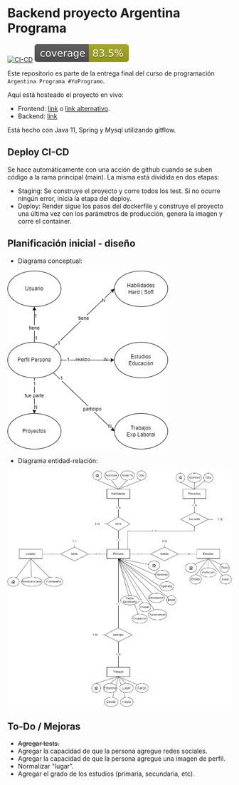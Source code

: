 # Backend proyecto Argentina Programa

[![CI-CD](https://github.com/JereCalvet/BackendProyectoArgProg/actions/workflows/cicd.yml/badge.svg?branch=main)](https://github.com/JereCalvet/BackendProyectoArgProg/actions/workflows/cicd.yml)
[![Coverage](.github/badges/jacoco.svg)](https://github.com/JereCalvet/BackendProyectoArgProg/actions/workflows/cicd.yml)

Este repositorio es parte de la entrega final del curso de programación `Argentina Programa #YoProgramo`.

Aquí está hosteado el proyecto en vivo:

* Frontend: [link](https://portfolio-e8aa4.web.app/) o [link alternativo](https://portfolio-e8aa4.firebaseapp.com/).
* Backend: [link](https://backendproyectoargprog.onrender.com)

Está hecho con Java 11, Spring y Mysql utilizando gitflow.

## Deploy CI-CD

Se hace automáticamente con una acción de github cuando se suben código a la rama principal (main).
La misma está dividida en dos etapas:

* Staging: Se construye el proyecto y corre todos los test. Si no ocurre ningún error, inicia la etapa del deploy.
* Deploy: Render sigue los pasos del dockerfile y construye el proyecto una última vez con los parámetros de
  producción, genera la imagen y corre el container.

## Planificación inicial - diseño

* Diagrama conceptual:

![Diagrama conceptual](DiagramaConceptual.png)

* Diagrama entidad-relación:

![Diagrama entidad-relación](Der.png)

## To-Do / Mejoras

* ~~Agregar tests.~~
* Agregar la capacidad de que la persona agregue redes sociales.
* Agregar la capacidad de que la persona agregue una imagen de perfil.
* Normalizar "lugar".
* Agregar el grado de los estudios (primaria, secundaria, etc).
  